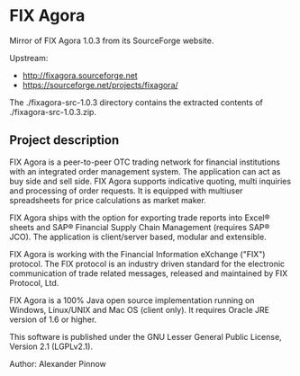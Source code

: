 # FIX Agora
Mirror of FIX Agora 1.0.3 from its SourceForge website.

Upstream:
* http://fixagora.sourceforge.net
* https://sourceforge.net/projects/fixagora/

The ./fixagora-src-1.0.3 directory contains the extracted contents of ./fixagora-src-1.0.3.zip.


## Project description
FIX Agora is a peer-to-peer OTC trading network for financial institutions with an integrated order management system. The application can act as buy side and sell side. FIX Agora supports indicative quoting, multi inquiries and processing of order requests. It is equipped with multiuser spreadsheets for price calculations as market maker.

FIX Agora ships with the option for exporting trade reports into Excel® sheets and SAP® Financial Supply Chain Management (requires SAP® JCO). The application is client/server based, modular and extensible.

FIX Agora is working with the Financial Information eXchange ("FIX") protocol. The FIX protocol is an industry driven standard for the electronic communication of trade related messages, released and maintained by FIX Protocol, Ltd.

FIX Agora is a 100% Java open source implementation running on Windows, Linux/UNIX and Mac OS (client only). It requires Oracle JRE version of 1.6 or higher.

This software is published under the GNU Lesser General Public License, Version 2.1 (LGPLv2.1).

Author: Alexander Pinnow
